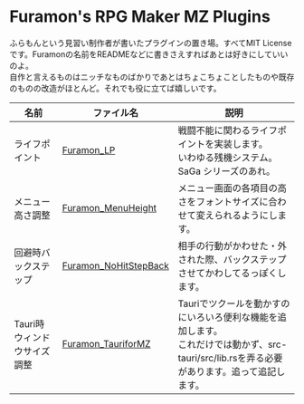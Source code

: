 # Furamon's RPG Maker MZ Plugins

ふらもんという見習い制作者が書いたプラグインの置き場。すべてMIT Licenseです。Furamonの名前をREADMEなどに書きさえすればあとは好きにしていいのよ。  
自作と言えるものはニッチなものばかりであとはちょこちょことしたものや既存のものの改造がほとんど。それでも役に立てば嬉しいです。

| 名前           | ファイル名 | 説明                                                                                        |
| -------------- | ---------- | ------------------------------------------------------------------------------------------- |
| ライフポイント | [Furamon_LP](https://github.com/furamon/rmmz_plugin/blob/main/_dist/Furamon_LP.js) | 戦闘不能に関わるライフポイントを実装します。<br>いわゆる残機システム。SaGa シリーズのあれ。 |
| メニュー高さ調整 | [Furamon_MenuHeight](https://github.com/furamon/rmmz_plugin/blob/main/_dist/Furamon_MenuHeight.js)  | メニュー画面の各項目の高さをフォントサイズに合わせて変えられるようにします。 |
| 回避時バックステップ | [Furamon_NoHitStepBack](https://github.com/furamon/rmmz_plugin/blob/main/_dist/Furamon_NoHitStepBack.js)  | 相手の行動がかわせた・外された際、バックステップさせてかわしてるっぽくします。 |
| Tauri時ウィンドウサイズ調整 | [Furamon_TauriforMZ](https://github.com/furamon/rmmz_plugin/blob/main/_dist/Furamon_TauriforMZ.js)  | Tauriでツクールを動かすのにいろいろ便利な機能を追加します。<br> これだけでは動かず、src-tauri/src/lib.rsを弄る必要があります。追って追記します。 |
